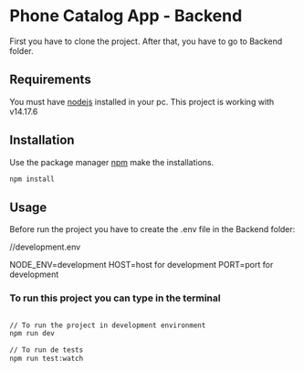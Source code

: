 # Phone Catalog App  - Backend

First you have to clone the project. After that, you have to go to Backend folder.

## Requirements

You must have [nodejs](https://nodejs.org/es/) installed in your pc. This project is working with v14.17.6

## Installation

Use the package manager [npm](https://www.npmjs.com/) make the installations.


```bash
npm install
```

## Usage

Before run the project you have to create the .env file in the Backend folder:

//development.env

NODE_ENV=development
HOST=host for development
PORT=port for development

### To run this project you can type in the terminal

```bash

// To run the project in development environment
npm run dev

// To run de tests
npm run test:watch

```